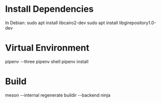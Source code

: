 # Install Dependencies
In Debian:
sudo apt install libcairo2-dev
sudo apt install libgirepository1.0-dev

# Virtual Environment
pipenv --three
pipenv shell
pipenv install

# Build
meson --internal regenerate buildir --backend ninja
